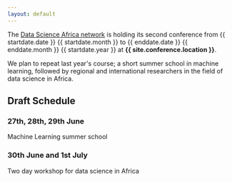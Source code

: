 ```yaml
---
layout: default
---
```


The <a href="http://www.datascienceafrica.org/">Data Science Africa network</a> is holding its second conference from {{ startdate.date }} {{ startdate.month }} to {{ enddate.date }} {{ enddate.month }} {{ startdate.year }} at **{{ site.conference.location }}**.

We plan to repeat last year's course; a short summer school in machine learning, followed by regional and international researchers in the field of data science in Africa.

## Draft Schedule
### 27th, 28th, 29th June

Machine Learning summer school

### 30th June and 1st July

Two day workshop for data science in Africa
